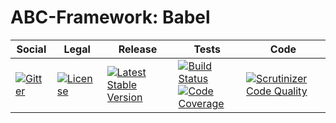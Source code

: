 # ABC-Framework: Babel

<table>
<thead>
<tr>
<th>Social</th>
<th>Legal</th>
<th>Release</th>
<th>Tests</th>
<th>Code</th>
</tr>
</thead>
<tbody>
<tr>
<td>
<a href="https://gitter.im/SetBased/php-abc?utm_source=badge&utm_medium=badge&utm_campaign=pr-badge"><img src="https://badges.gitter.im/SetBased/php-abc.svg" alt="Gitter"/></a>
</td>
<td>
<a href="https://packagist.org/packages/setbased/abc-babel"><img src="https://poser.pugx.org/setbased/abc-babel/license" alt="License"/></a>
</td>
<td>
<a href="https://packagist.org/packages/setbased/abc-babel"><img src="https://poser.pugx.org/setbased/abc-babel/v/stable" alt="Latest Stable Version"/></a>
</td>
<td>
<a href="https://travis-ci.org/SetBased/php-abc-babel"><img src="https://travis-ci.org/SetBased/php-abc-babel.svg?branch=master" alt="Build Status"/></a><br/>
<a href="https://scrutinizer-ci.com/g/SetBased/php-abc-babel/?branch=master"><img src="https://scrutinizer-ci.com/g/SetBased/php-abc-babel/badges/coverage.png?b=master" alt="Code Coverage"/></a>
</td>
<td>
<a href="https://scrutinizer-ci.com/g/SetBased/php-abc-babel/?branch=master"><img src="https://scrutinizer-ci.com/g/SetBased/php-abc-babel/badges/quality-score.png?b=master" alt="Scrutinizer Code Quality"/></a>
</td>
</tr>
</tbody>
</table>
